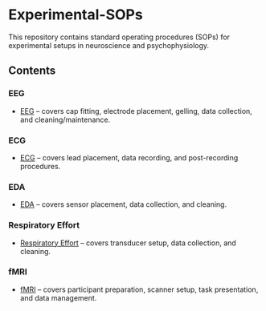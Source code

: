 # Experimental-SOPs
This repository contains standard operating procedures (SOPs) for experimental setups in neuroscience and psychophysiology.

## Contents

### EEG
- [EEG](EEG/EEG_SOP.md) – covers cap fitting, electrode placement, gelling, data collection, and cleaning/maintenance.

### ECG
- [ECG](ECG/ECG_SOP.md) – covers lead placement, data recording, and post-recording procedures.

### EDA
- [EDA](EDA/EDA_SOP.md) – covers sensor placement, data collection, and cleaning.

### Respiratory Effort
- [Respiratory Effort](Respiratory_Effort/Respiratory_Effort_SOP.md) – covers transducer setup, data collection, and cleaning.

### fMRI
- [fMRI](fMRI/fMRI_SOP.md) – covers participant preparation, scanner setup, task presentation, and data management.
